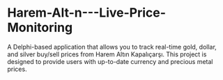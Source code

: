 # Harem-Alt-n---Live-Price-Monitoring
A Delphi-based application that allows you to track real-time gold, dollar, and silver buy/sell prices from Harem Altın Kapalıçarşı. This project is designed to provide users with up-to-date currency and precious metal prices.
